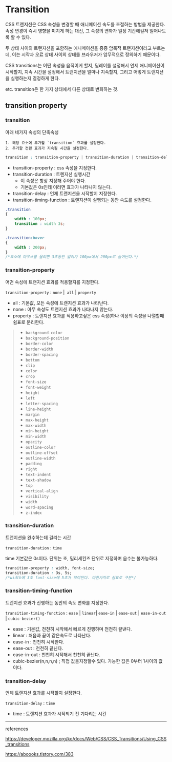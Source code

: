 # Transition

 CSS 트랜지션은 CSS 속성을 변경할 때 애니메이션 속도를 조절하는 방법을 제공한다. 속성 변경이 즉시 영향을 미치게 하는 대신, 그 속성의 변화가 일정 기간에걸쳐 일어나도록 할 수 있다. 

두 상태 사이의 트랜지션을 포함하는 애니메이션을  종종 암묵적 트랜지션이라고 부르는데, 이는 시작과 오료 상태 사이의 상태를 브라우저가 암무적으로 정의하기 때문이다.

CSS transitions는 어떤 속성을 움직이게 할지, 딜레이를 설정해서 언제 애니메이션이 시작할지, 지속 시간을 설정해서 트랜지션을 얼마나 지속할지, 그리고 어떻게 트랜지션을 실행하는지 결정하게 한다.

etc. transition은 한 가지 상태에서 다른 상태로 변화하는 것.

## transition property

### transition 

아래 네가지 속성의 단축속성

 	1. 해당 요소에 추가할 `transition` 효과를 설정한다.
 	2. 추가할 전환 효과가 지속될 시간을 설정한다.

```css
transition : transition-property | transition-duration | transition-delay | transition-timing-function
```

* transition-property : css 속성을 지정한다.
* transition-duration : 트렌지션 실행시간
  * 이 속성은 항상 지정해 주어야 한다. 
  * 기본값은 0s인데 이러면 효과가 나타나지 않는다.
* transition-delay : 언제 트랜지션을 시작할지 지정한다.
* transition-timing-function : 트랜지션이 실행되는 동안 속도를 설정한다.

```css
.transition
{
	width : 100px;
	transition : width 3s;
}

.transition:hover
{
	width : 200px;
}
/*요소에 마우스를 올리면 3초동안 넓이가 100px에서 200px로 늘어난다.*/
```

### transition-property

어떤 속성에 트랜지션 효과를 적용할지를 지정한다.

`transition-property`  : `none` |` all` | `property`

* all : 기본값, 모든 속성에 트랜지션 효과가 나타난다.
* none : 아무 속성도 트랜지션 효과가 나타나지 않는다.
* property : 트랜지션 효과를 적용하고싶은 css 속성(하나 이상의 속성을 나열할때 쉼표로 분리한다.

> - `background-color`
> - `background-position`
> - `border-color`
> - `border-width`
> - `border-spacing`
> - `bottom`
> - `clip`
> - `color`
> - `crop`
> - `font-size`
> - `font-weight`
> - `height`
> - `left`
> - `letter-spacing`
> - `line-height`
> - `margin`
> - `max-height`
> - `max-width`
> - `min-height`
> - `min-width`
> - `opacity`
> - `outline-color`
> - `outline-offset`
> - `outline-width`
> - `padding`
> - `right`
> - `text-indent`
> - `text-shadow`
> - `top`
> - `vertical-align`
> - `visibility`
> - `width`
> - `word-spacing`
> - `z-index`

### transition-duration

트랜지션을 완수하는데 걸리는 시간

`transition-duration` : `time`

time 기본값은 0s이다. 단위는 초, 밀리세컨즈 단위로 지정하며 음수는 불가능하다.

```css
transition-property : width, font-size;
transition-duration : 3s, 5s; 
/*width에 3초 font-size에 5초가 부여된다. 마찬가지로 쉼표로 구분*/
```

### transition-timing-function

트랜지션 효과가 진행하는 동안의 속도 변화를 지정한다.

`transition-timing-function` : `ease` | `linear`| `ease-in` | `ease-out` | `ease-in-out` | `cubic-bezier()`

* ease : 기본값, 천천히 시작해서 빠르게 진행하며 천천히 끝낸다.
* linear : 처음과 끝이 같은속도로 나타난다.
* ease-in : 천천히 시작한다.
* ease-out : 천천히 끝닌다.
* ease-in-out : 천천히 시작해서 천천히 끝난다.
* cubic-bezier(n,n,n,n) ; 직접 값을지정할수 있다. 가능한 값은 0부터 1사이의 값이다. 

### transition-delay

언제 트랜지션 효과를 시작할지 설정한다.

`transition-delay` : `time`

* time : 트랜지션 효과가 시작되기 전 기다리는 시간

------

references

https://developer.mozilla.org/ko/docs/Web/CSS/CSS_Transitions/Using_CSS_transitions

https://aboooks.tistory.com/383